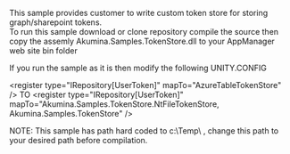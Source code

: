 This sample provides customer to write custom token store for storing graph/sharepoint tokens.  
To run this sample download or clone repository compile the source then copy the assemly Akumina.Samples.TokenStore.dll to your AppManager web site bin folder


If you run the sample as it is then modify the following
UNITY.CONFIG

 &lt;register type="IRepository[UserToken]" mapTo="AzureTableTokenStore" /&gt;
 TO
 &lt;register type="IRepository[UserToken]" mapTo="Akumina.Samples.TokenStore.NtFileTokenStore, Akumina.Samples.TokenStore" /&gt;
 
 NOTE:  This sample has path hard coded to c:\\Temp\\ , change this path to your desired path before compilation.
